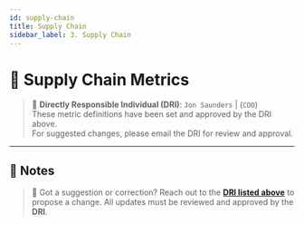 ```yaml
---
id: supply-chain
title: Supply Chain
sidebar_label: 3. Supply Chain
---
```


# 🚚 Supply Chain Metrics

> 📌 **Directly Responsible Individual (DRI)**: `Jon Saunders` | (`COO`)  
> These metric definitions have been set and approved by the DRI above.  
> For suggested changes, please email the DRI for review and approval.

---

## 📝 Notes

> 🔄 Got a suggestion or correction? Reach out to the [**DRI listed above**](#dri) to propose a change. All updates must be reviewed and approved by the **DRI**.
